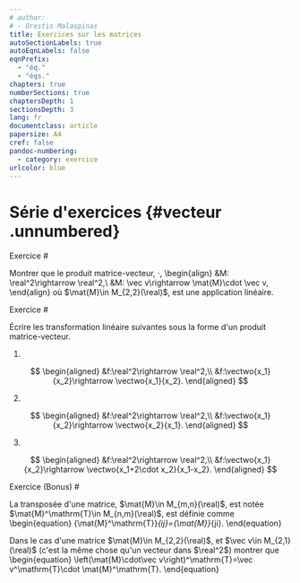 ```yaml
---
# author:
# - Orestis Malaspinas
title: Exercices sur les matrices
autoSectionLabels: true
autoEqnLabels: false
eqnPrefix: 
  - "éq."
  - "éqs."
chapters: true
numberSections: true
chaptersDepth: 1
sectionsDepth: 3
lang: fr
documentclass: article
papersize: A4
cref: false
pandoc-numbering:
  - category: exercice
urlcolor: blue
---
```


Série d'exercices {#vecteur .unnumbered}
=================

Exercice #

Montrer que le produit matrice-vecteur, $\cdot$,
\begin{align}
&M: \real^2\rightarrow \real^2,\\
&M: \vec v\rightarrow \mat{M}\cdot \vec v,
\end{align}
où $\mat{M}\in M_{2,2}(\real)$, est une application linéaire.


Exercice #

Écrire les transformation linéaire suivantes sous la forme d'un produit matrice-vecteur.

1. 
$$ 
\begin{aligned}
&f:\real^2\rightarrow \real^2,\\
&f:\vectwo{x_1}{x_2}\rightarrow \vectwo{x_1}{x_2}.
\end{aligned}
$$

2. 
$$ 
\begin{aligned}
&f:\real^2\rightarrow \real^2,\\
&f:\vectwo{x_1}{x_2}\rightarrow \vectwo{x_2}{x_1}.
\end{aligned}
$$

3. 
$$ 
\begin{aligned}
&f:\real^2\rightarrow \real^2,\\
&f:\vectwo{x_1}{x_2}\rightarrow \vectwo{x_1+2\cdot x_2}{x_1-x_2}.
\end{aligned}
$$

Exercice (Bonus) #

La transposée d'une matrice, $\mat{M}\in M_{m,n}(\real)$, est notée $\mat{M}^\mathrm{T}\in M_{n,m}(\real)$, est définie comme
\begin{equation}
\{\mat{M}^\mathrm{T}\}_{ij}=\{\mat{M}\}_{ji}.
\end{equation}

Dans le cas d'une matrice $\mat{M}\in M_{2,2}(\real)$, et $\vec v\in M_{2,1}(\real)$ (c'est la même chose qu'un vecteur dans $\real^2$) montrer
que 
\begin{equation}
\left(\mat{M}\cdot\vec v\right)^\mathrm{T}=\vec v^\mathrm{T}\cdot \mat{M}^\mathrm{T}.
\end{equation}


